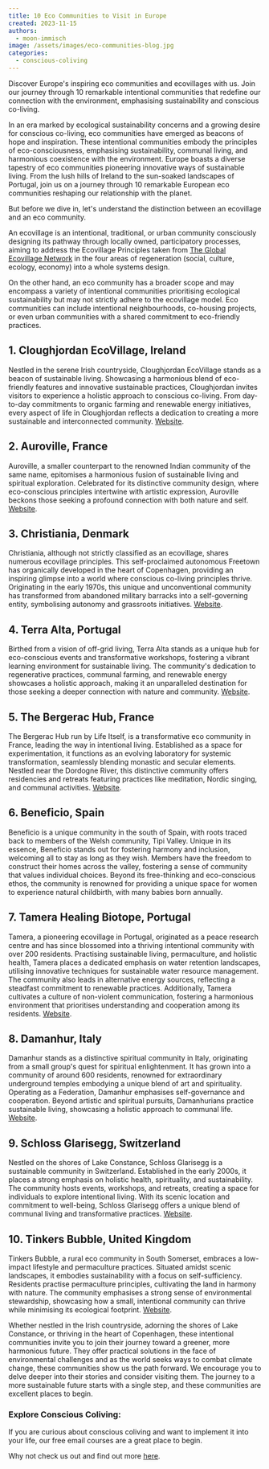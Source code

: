 ```yaml
---
title: 10 Eco Communities to Visit in Europe
created: 2023-11-15
authors:
  - moon-immisch
image: /assets/images/eco-communities-blog.jpg
categories:
  - conscious-coliving
---
```

Discover Europe's inspiring eco communities and ecovillages with us. Join our journey through 10 remarkable intentional communities that redefine our connection with the environment, emphasising sustainability and conscious co-living.

In an era marked by ecological sustainability concerns and a growing desire for conscious co-living, eco communities have emerged as beacons of hope and inspiration. These intentional communities embody the principles of eco-consciousness, emphasising sustainability, communal living, and harmonious coexistence with the environment. Europe boasts a diverse tapestry of eco communities pioneering innovative ways of sustainable living. From the lush hills of Ireland to the sun-soaked landscapes of Portugal, join us on a journey through 10 remarkable European eco communities reshaping our relationship with the planet.

But before we dive in, let's understand the distinction between an ecovillage and an eco community. 

An ecovillage is an intentional, traditional, or urban community consciously designing its pathway through locally owned, participatory processes, aiming to address the Ecovillage Principles taken from [The Global Ecovillage Network](https://ecovillage.org/ecovillages/) in the four areas of regeneration (social, culture, ecology, economy) into a whole systems design. 

On the other hand, an eco community has a broader scope and may encompass a variety of intentional communities prioritising ecological sustainability but may not strictly adhere to the ecovillage model. Eco communities can include intentional neighbourhoods, co-housing projects, or even urban communities with a shared commitment to eco-friendly practices.
## 1. Cloughjordan EcoVillage, Ireland
Nestled in the serene Irish countryside, Cloughjordan EcoVillage stands as a beacon of sustainable living. Showcasing a harmonious blend of eco-friendly features and innovative sustainable practices, Cloughjordan invites visitors to experience a holistic approach to conscious co-living. From day-to-day commitments to organic farming and renewable energy initiatives, every aspect of life in Cloughjordan reflects a dedication to creating a more sustainable and interconnected community.
[Website](https://www.thevillage.ie/).
## 2. Auroville, France
Auroville, a smaller counterpart to the renowned Indian community of the same name, epitomises a harmonious fusion of sustainable living and spiritual exploration. Celebrated for its distinctive community design, where eco-conscious principles intertwine with artistic expression, Auroville beckons those seeking a profound connection with both nature and self.
[Website](https://auroville.org/page/french-pavilion).
## 3. Christiania, Denmark
Christiania, although not strictly classified as an ecovillage, shares numerous ecovillage principles. This self-proclaimed autonomous Freetown has organically developed in the heart of Copenhagen, providing an inspiring glimpse into a world where conscious co-living principles thrive. Originating in the early 1970s, this unique and unconventional community has transformed from abandoned military barracks into a self-governing entity, symbolising autonomy and grassroots initiatives.
[Website](https://www.christiania.org/).
## 4. Terra Alta, Portugal
Birthed from a vision of off-grid living, Terra Alta stands as a unique hub for eco-conscious events and transformative workshops, fostering a vibrant learning environment for sustainable living. The community's dedication to regenerative practices, communal farming, and renewable energy showcases a holistic approach, making it an unparalleled destination for those seeking a deeper connection with nature and community.
[Website](https://www.terralta.org/).
## 5. The Bergerac Hub, France
The Bergerac Hub run by Life Itself, is a transformative eco community in France, leading the way in intentional living. Established as a space for experimentation, it functions as an evolving laboratory for systemic transformation, seamlessly blending monastic and secular elements. Nestled near the Dordogne River, this distinctive community offers residencies and retreats featuring practices like meditation, Nordic singing, and communal activities.
[Website](https://lifeitself.org/hubs/bergerac).
## 6. Beneficio, Spain
Beneficio is a unique community in the south of Spain, with roots traced back to members of the Welsh community, Tipi Valley. Unique in its essence, Beneficio stands out for fostering harmony and inclusion, welcoming all to stay as long as they wish. Members have the freedom to construct their homes across the valley, fostering a sense of community that values individual choices. Beyond its free-thinking and eco-conscious ethos, the community is renowned for providing a unique space for women to experience natural childbirth, with many babies born annually.
## 7. Tamera Healing Biotope, Portugal
Tamera, a pioneering ecovillage in Portugal, originated as a peace research centre and has since blossomed into a thriving intentional community with over 200 residents. Practising sustainable living, permaculture, and holistic health, Tamera places a dedicated emphasis on water retention landscapes, utilising innovative techniques for sustainable water resource management. The community also leads in alternative energy sources, reflecting a steadfast commitment to renewable practices. Additionally, Tamera cultivates a culture of non-violent communication, fostering a harmonious environment that prioritises understanding and cooperation among its residents.
[Website](https://www.tamera.org/).
## 8. Damanhur, Italy
Damanhur stands as a distinctive spiritual community in Italy, originating from a small group's quest for spiritual enlightenment. It has grown into a community of around 600 residents, renowned for extraordinary underground temples embodying a unique blend of art and spirituality. Operating as a Federation, Damanhur emphasises self-governance and cooperation. Beyond artistic and spiritual pursuits, Damanhurians practice sustainable living, showcasing a holistic approach to communal life.
[Website](https://damanhur.travel/).
## 9. Schloss Glarisegg, Switzerland
Nestled on the shores of Lake Constance, Schloss Glarisegg is a sustainable community in Switzerland. Established in the early 2000s, it places a strong emphasis on holistic health, spirituality, and sustainability. The community hosts events, workshops, and retreats, creating a space for individuals to explore intentional living. With its scenic location and commitment to well-being, Schloss Glarisegg offers a unique blend of communal living and transformative practices.
[Website](https://www.edeglarisegg.info/).
## 10. Tinkers Bubble, United Kingdom
Tinkers Bubble, a rural eco community in South Somerset, embraces a low-impact lifestyle and permaculture practices. Situated amidst scenic landscapes, it embodies sustainability with a focus on self-sufficiency. Residents practise permaculture principles, cultivating the land in harmony with nature. The community emphasises a strong sense of environmental stewardship, showcasing how a small, intentional community can thrive while minimising its ecological footprint.
[Website](http://www.tinkersbubble.org/).

Whether nestled in the Irish countryside, adorning the shores of Lake Constance, or thriving in the heart of Copenhagen, these intentional communities invite you to join their journey toward a greener, more harmonious future. They offer practical solutions in the face of environmental challenges and as the world seeks ways to combat climate change, these communities show us the path forward. We encourage you to delve deeper into their stories and consider visiting them. The journey to a more sustainable future starts with a single step, and these communities are excellent places to begin.

### Explore Conscious Coliving: 

If you are curious about conscious coliving and want to implement it into your life, our free email courses are a great place to begin. 

Why not check us out and find out more [here](https://lifeitself.org/conscious-coliving).
